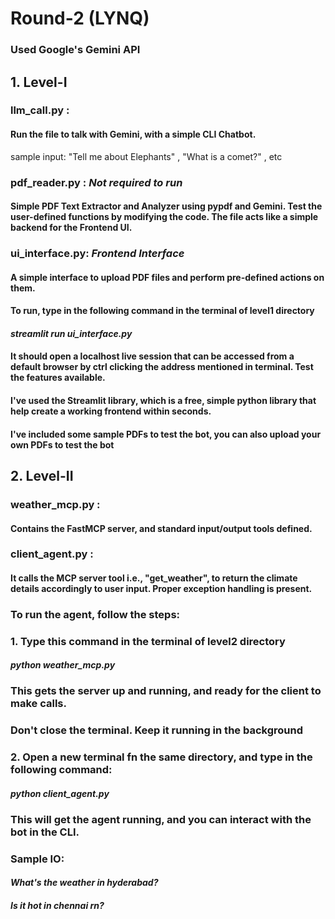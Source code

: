 # **Round-2 (LYNQ)**

### Used Google's Gemini API 

## **1. Level-I**
### llm_call.py : 
#### Run the file to talk with Gemini, with a simple CLI Chatbot. 
sample input: "Tell me about Elephants" , "What is a comet?" , etc

### pdf_reader.py : *Not required to run*
#### Simple PDF Text Extractor and Analyzer using pypdf and Gemini. Test the user-defined functions by modifying the code. The file acts like a simple backend for the Frontend UI. 

### ui_interface.py: *Frontend Interface*
#### A simple interface to upload PDF files and perform pre-defined actions on them.

#### To run, type in the following command in the terminal of level1 directory
#### *streamlit run ui_interface.py*

#### It should open a localhost live session that can be accessed from a default browser by ctrl clicking the address mentioned in terminal. Test the features available.
#### I've used the Streamlit library, which is a free, simple python library that help create a working frontend within seconds. 
#### I've included some sample PDFs to test the bot, you can also upload your own PDFs to test the bot


## **2. Level-II**

### weather_mcp.py :
#### Contains the FastMCP server, and standard input/output tools defined. 

### client_agent.py : 
#### It calls the MCP server tool i.e., "get_weather", to return the climate details accordingly to user input. Proper exception handling is present. 

### To run the agent, follow the steps: 
### 1. Type this command in the terminal of level2 directory
#### *python weather_mcp.py*
### This gets the server up and running, and ready for the client to make calls. 
### **Don't close the terminal. Keep it running in the background**

### 2. Open a new terminal fn the same directory, and type in the following command:
#### *python client_agent.py*
### This will get the agent running, and you can interact with the bot in the CLI. 

### Sample IO: 
#### *What's the weather in hyderabad?*
#### *Is it hot in chennai rn?*
